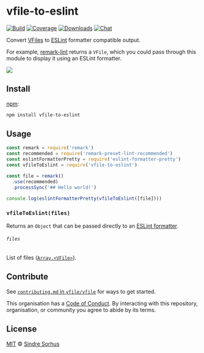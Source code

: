 # vfile-to-eslint

[![Build][build-badge]][build]
[![Coverage][coverage-badge]][coverage]
[![Downloads][downloads-badge]][downloads]
[![Chat][chat-badge]][chat]

Convert [VFiles][vfile] to [ESLint][] formatter compatible output.

For example, [remark-lint][] returns a `VFile`, which you could pass through
this module to display it using an ESLint formatter.

![][screenshot]

## Install

[npm][]:

```bash
npm install vfile-to-eslint
```

## Usage

```js
const remark = require('remark')
const recommended = require('remark-preset-lint-recommended')
const eslintFormatterPretty = require('eslint-formatter-pretty')
const vfileToEslint = require('vfile-to-eslint')

const file = remark()
  .use(recommended)
  .processSync('## Hello world!')

console.log(eslintFormatterPretty(vfileToEslint([file])))
```

### `vfileToEslint(files)`

Returns an `Object` that can be passed directly to an
[ESLint formatter][eslint-formatter].

###### `files`

List of files ([`Array.<VFile>`][vfile]).

## Contribute

See [`contributing.md` in `vfile/vfile`][contributing] for ways to get started.

This organisation has a [Code of Conduct][coc].  By interacting with this
repository, organisation, or community you agree to abide by its terms.

## License

[MIT][license] © [Sindre Sorhus][author]

<!-- Definitions -->

[build-badge]: https://img.shields.io/travis/vfile/vfile-to-eslint.svg

[build]: https://travis-ci.org/vfile/vfile-to-eslint

[coverage-badge]: https://img.shields.io/codecov/c/github/vfile/vfile-to-eslint.svg

[coverage]: https://codecov.io/github/vfile/vfile-to-eslint

[downloads-badge]: https://img.shields.io/npm/dm/vfile-to-eslint.svg

[downloads]: https://www.npmjs.com/package/vfile-to-eslint

[chat-badge]: https://img.shields.io/badge/join%20the%20community-on%20spectrum-7b16ff.svg

[chat]: https://spectrum.chat/unified/vfile

[npm]: https://docs.npmjs.com/cli/install

[license]: license

[author]: https://sindresorhus.com

[screenshot]: screenshot.png

[contributing]: https://github.com/vfile/vfile/blob/master/contributing.md

[coc]: https://github.com/vfile/vfile/blob/master/code-of-conduct.md

[remark-lint]: https://github.com/remarkjs/remark-lint

[vfile]: https://github.com/vfile/vfile

[eslint]: https://eslint.org

[eslint-formatter]: https://npms.io/search?term=eslint-formatter
